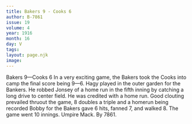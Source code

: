 ```yaml
---
title: Bakers 9 - Cooks 6
author: B-7861
issue: 19
volume: 4
year: 1916
month: 16
day: V
tags:
layout: page.njk
image:
---
```

Bakers 9—Cooks 6      In a very exciting game, the Bakers took the Cooks into camp the final score being 9—6.      Hagy played in the outer garden for the Bankers. He robbed Jonsey of a home run in the fifth inning by catching a long drive to center field. He was credited with a home run.       Good clouting prevailed thruout the game, 8 doubles a triple and a homerun being recorded       Bobby for the Bakers gave 6 hits, fanned 7, and walked 8.      The game went 10 innings.      Umpire Mack. By 7861.   
